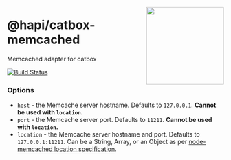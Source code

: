 <a href="http://hapijs.com"><img src="https://raw.githubusercontent.com/hapijs/assets/master/images/family.png" width="180px" align="right" /></a>

# @hapi/catbox-memcached

Memcached adapter for catbox

[![Build Status](https://secure.travis-ci.org/hapijs/catbox-memcached.svg?branch=master)](http://travis-ci.org/hapijs/catbox-memcached)

### Options

- `host` - the Memcache server hostname. Defaults to `127.0.0.1`. **Cannot be used with `location`.**
- `port` - the Memcache server port. Defaults to `11211`. **Cannot be used with `location`.**
- `location` - the Memcache server hostname and port. Defaults to `127.0.0.1:11211`. Can be a String,
  Array, or an Object as per [node-memcached location specification](https://github.com/3rd-Eden/node-memcached#server-locations).
